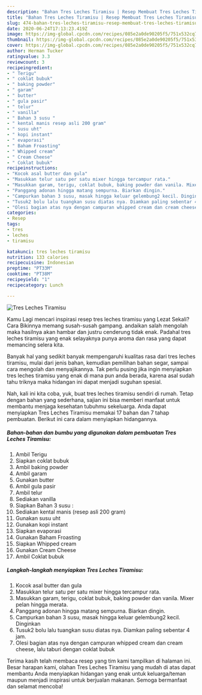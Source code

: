 ```yaml
---
description: "Bahan Tres Leches Tiramisu | Resep Membuat Tres Leches Tiramisu Yang Sempurna"
title: "Bahan Tres Leches Tiramisu | Resep Membuat Tres Leches Tiramisu Yang Sempurna"
slug: 474-bahan-tres-leches-tiramisu-resep-membuat-tres-leches-tiramisu-yang-sempurna
date: 2020-06-24T17:13:23.419Z
image: https://img-global.cpcdn.com/recipes/085e2a0de90205f5/751x532cq70/tres-leches-tiramisu-foto-resep-utama.jpg
thumbnail: https://img-global.cpcdn.com/recipes/085e2a0de90205f5/751x532cq70/tres-leches-tiramisu-foto-resep-utama.jpg
cover: https://img-global.cpcdn.com/recipes/085e2a0de90205f5/751x532cq70/tres-leches-tiramisu-foto-resep-utama.jpg
author: Herman Tucker
ratingvalue: 3.3
reviewcount: 3
recipeingredient:
- " Terigu"
- " coklat bubuk"
- " baking powder"
- " garam"
- " butter"
- " gula pasir"
- " telur"
- " vanilla"
- " Bahan 3 susu "
- " kental manis resep asli 200 gram"
- " susu uht"
- " kopi instant"
- " evaporasi"
- " Baham Froasting"
- " Whipped cream"
- " Cream Cheese"
- " Coklat bubuk"
recipeinstructions:
- "Kocok asal butter dan gula"
- "Masukkan telur satu per satu mixer hingga tercampur rata."
- "Masukkan garam, terigu, coklat bubuk, baking powder dan vanila. Mixer pelan hingga merata."
- "Panggang adonan hingga matang sempurna. Biarkan dingin."
- "Campurkan bahan 3 susu, masak hingga keluar gelembung2 kecil. Dinginkan"
- "Tusuk2 bolu lalu tuangkan susu diatas nya. Diamkan paling sebentar 4 jam."
- "Olesi bagian atas nya dengan campuran whipped cream dan cream cheese, lalu taburi dengan coklat bubuk"
categories:
- Resep
tags:
- tres
- leches
- tiramisu

katakunci: tres leches tiramisu 
nutrition: 133 calories
recipecuisine: Indonesian
preptime: "PT33M"
cooktime: "PT38M"
recipeyield: "1"
recipecategory: Lunch

---
```



![Tres Leches Tiramisu](https://img-global.cpcdn.com/recipes/085e2a0de90205f5/751x532cq70/tres-leches-tiramisu-foto-resep-utama.jpg)

Kamu Lagi mencari inspirasi resep tres leches tiramisu yang Lezat Sekali? Cara Bikinnya memang susah-susah gampang. andaikan salah mengolah maka hasilnya akan hambar dan justru cenderung tidak enak. Padahal tres leches tiramisu yang enak selayaknya punya aroma dan rasa yang dapat memancing selera kita.

Banyak hal yang sedikit banyak mempengaruhi kualitas rasa dari tres leches tiramisu, mulai dari jenis bahan, kemudian pemilihan bahan segar, sampai cara mengolah dan menyajikannya. Tak perlu pusing jika ingin menyiapkan tres leches tiramisu yang enak di mana pun anda berada, karena asal sudah tahu triknya maka hidangan ini dapat menjadi suguhan spesial.




Nah, kali ini kita coba, yuk, buat tres leches tiramisu sendiri di rumah. Tetap dengan bahan yang sederhana, sajian ini bisa memberi manfaat untuk membantu menjaga kesehatan tubuhmu sekeluarga. Anda dapat menyiapkan Tres Leches Tiramisu memakai 17 bahan dan 7 tahap pembuatan. Berikut ini cara dalam menyiapkan hidangannya.

<!--inarticleads1-->

##### Bahan-bahan dan bumbu yang digunakan dalam pembuatan Tres Leches Tiramisu:

1. Ambil  Terigu
1. Siapkan  coklat bubuk
1. Ambil  baking powder
1. Ambil  garam
1. Gunakan  butter
1. Ambil  gula pasir
1. Ambil  telur
1. Sediakan  vanilla
1. Siapkan  Bahan 3 susu :
1. Sediakan  kental manis (resep asli 200 gram)
1. Gunakan  susu uht
1. Gunakan  kopi instant
1. Siapkan  evaporasi
1. Gunakan  Baham Froasting
1. Siapkan  Whipped cream
1. Gunakan  Cream Cheese
1. Ambil  Coklat bubuk




<!--inarticleads2-->

##### Langkah-langkah menyiapkan Tres Leches Tiramisu:

1. Kocok asal butter dan gula
1. Masukkan telur satu per satu mixer hingga tercampur rata.
1. Masukkan garam, terigu, coklat bubuk, baking powder dan vanila. Mixer pelan hingga merata.
1. Panggang adonan hingga matang sempurna. Biarkan dingin.
1. Campurkan bahan 3 susu, masak hingga keluar gelembung2 kecil. Dinginkan
1. Tusuk2 bolu lalu tuangkan susu diatas nya. Diamkan paling sebentar 4 jam.
1. Olesi bagian atas nya dengan campuran whipped cream dan cream cheese, lalu taburi dengan coklat bubuk




Terima kasih telah membaca resep yang tim kami tampilkan di halaman ini. Besar harapan kami, olahan Tres Leches Tiramisu yang mudah di atas dapat membantu Anda menyiapkan hidangan yang enak untuk keluarga/teman maupun menjadi inspirasi untuk berjualan makanan. Semoga bermanfaat dan selamat mencoba!
